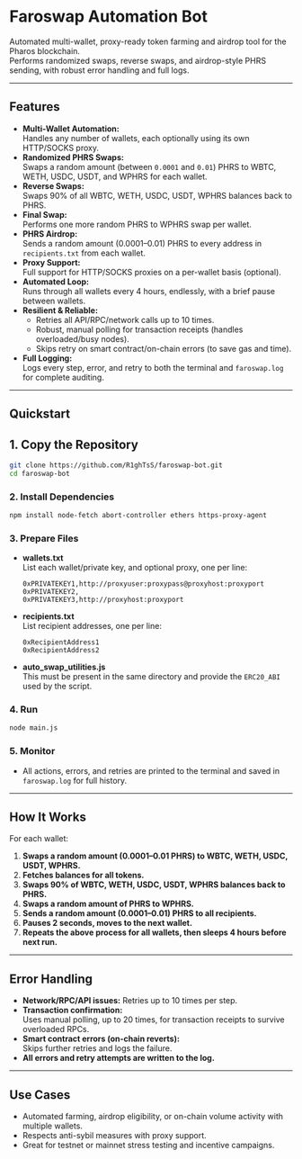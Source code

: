 # Faroswap Automation Bot

Automated multi-wallet, proxy-ready token farming and airdrop tool for the Pharos blockchain.  
Performs randomized swaps, reverse swaps, and airdrop-style PHRS sending, with robust error handling and full logs.

---

## Features

- **Multi-Wallet Automation:**  
  Handles any number of wallets, each optionally using its own HTTP/SOCKS proxy.
- **Randomized PHRS Swaps:**  
  Swaps a random amount (between `0.0001` and `0.01`) PHRS to WBTC, WETH, USDC, USDT, and WPHRS for each wallet.
- **Reverse Swaps:**  
  Swaps 90% of all WBTC, WETH, USDC, USDT, WPHRS balances back to PHRS.
- **Final Swap:**  
  Performs one more random PHRS to WPHRS swap per wallet.
- **PHRS Airdrop:**  
  Sends a random amount (0.0001–0.01) PHRS to every address in `recipients.txt` from each wallet.
- **Proxy Support:**  
  Full support for HTTP/SOCKS proxies on a per-wallet basis (optional).
- **Automated Loop:**  
  Runs through all wallets every 4 hours, endlessly, with a brief pause between wallets.
- **Resilient & Reliable:**  
  - Retries all API/RPC/network calls up to 10 times.
  - Robust, manual polling for transaction receipts (handles overloaded/busy nodes).
  - Skips retry on smart contract/on-chain errors (to save gas and time).
- **Full Logging:**  
  Logs every step, error, and retry to both the terminal and `faroswap.log` for complete auditing.

---

## Quickstart

## 1. **Copy the Repository**
```bash
git clone https://github.com/R1ghTsS/faroswap-bot.git
cd faroswap-bot
```

### 2. **Install Dependencies**

```bash
npm install node-fetch abort-controller ethers https-proxy-agent
```

### 3. **Prepare Files**

- **wallets.txt**  
  List each wallet/private key, and optional proxy, one per line:  
  ```
  0xPRIVATEKEY1,http://proxyuser:proxypass@proxyhost:proxyport
  0xPRIVATEKEY2,
  0xPRIVATEKEY3,http://proxyhost:proxyport
  ```

- **recipients.txt**  
  List recipient addresses, one per line:  
  ```
  0xRecipientAddress1
  0xRecipientAddress2
  ```

- **auto_swap_utilities.js**  
  This must be present in the same directory and provide the `ERC20_ABI` used by the script.

### 4. **Run**

```bash
node main.js
```

### 5. **Monitor**

- All actions, errors, and retries are printed to the terminal and saved in `faroswap.log` for full history.

---

## How It Works

For each wallet:

1. **Swaps a random amount (0.0001–0.01 PHRS) to WBTC, WETH, USDC, USDT, WPHRS.**
2. **Fetches balances for all tokens.**
3. **Swaps 90% of WBTC, WETH, USDC, USDT, WPHRS balances back to PHRS.**
4. **Swaps a random amount of PHRS to WPHRS.**
5. **Sends a random amount (0.0001–0.01) PHRS to all recipients.**
6. **Pauses 2 seconds, moves to the next wallet.**
7. **Repeats the above process for all wallets, then sleeps 4 hours before next run.**

---

## Error Handling

- **Network/RPC/API issues:** Retries up to 10 times per step.
- **Transaction confirmation:**  
  Uses manual polling, up to 20 times, for transaction receipts to survive overloaded RPCs.
- **Smart contract errors (on-chain reverts):**  
  Skips further retries and logs the failure.
- **All errors and retry attempts are written to the log.**

---

## Use Cases

- Automated farming, airdrop eligibility, or on-chain volume activity with multiple wallets.
- Respects anti-sybil measures with proxy support.
- Great for testnet or mainnet stress testing and incentive campaigns.
